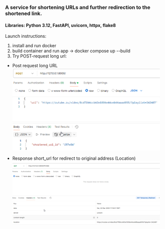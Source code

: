 ### A service for shortening URLs and further redirection to the shortened link.
#### Libraries: Python 3.12, FastAPI, uvicorn, httpx, flake8
Launch instructions:
1. install and run docker
2. build container and run app -> docker compose up --build
3. Try POST-request long url:
- Post request long URL
![img_1.png](img/POST_url.png)

- Response short_url for redirect to original address (Location)
![img_2.png](img/GET_url.png)
